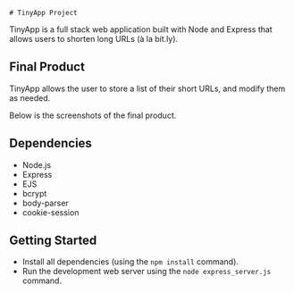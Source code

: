     # TinyApp Project

TinyApp is a full stack web application built with Node and Express that allows users to shorten long URLs (à la bit.ly).


## Final Product

TinyApp allows the user to store a list of their short URLs, and modify them as needed.

Below is  the screenshots of the final product.


## Dependencies

- Node.js
- Express
- EJS
- bcrypt
- body-parser
- cookie-session

## Getting Started

- Install all dependencies (using the `npm install` command).
- Run the development web server using the `node express_server.js` command.

